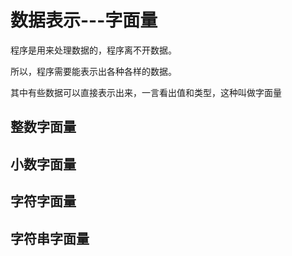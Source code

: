 # 数据表示---字面量

程序是用来处理数据的，程序离不开数据。

所以，程序需要能表示出各种各样的数据。

其中有些数据可以直接表示出来，一言看出值和类型，这种叫做字面量

## 整数字面量

## 小数字面量

## 字符字面量

## 字符串字面量

